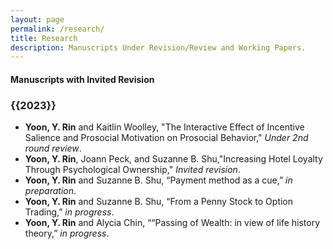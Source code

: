 ```yaml
---
layout: page
permalink: /research/
title: Research
description: Manuscripts Under Revision/Review and Working Papers.
---
```


<h4> <strong>Manuscripts with Invited Revision</strong> </h4>

<h3 class="year">{{2023}}</h3> 

- <b>Yoon, Y. Rin</b> and Kaitlin Woolley, "The Interactive Effect of Incentive Salience and Prosocial Motivation on Prosocial Behavior," <i>Under 2nd round review</i>.
   <!--- 1. [Abstract]({% link misc_pages/abstracts/2019_abstract_socspace.md %})---> 
   <!--- 2. What we made our Ps do: <a target="_blank" href="https://johnson.yul1.qualtrics.com/jfe/preview/previewId/3179a1e6-e7b6-446a-8c9f-8f9e184f3ad3/SV_7R5HQDCp5R46FTw/BL_eD5lDRgge4KQ0x8?Q_SurveyVersionID=current">demo1</a>, <a target="_blank" href="https://johnson.yul1.qualtrics.com/jfe/preview/previewId/3179a1e6-e7b6-446a-8c9f-8f9e184f3ad3/SV_7R5HQDCp5R46FTw/BL_3eIUIh36JBzryuN?Q_SurveyVersionID=current">demo2</a> ---> 
   <!--- 3. <a href="TBD">OSF</a>   ---> 
- <b>Yoon, Y. Rin</b>, Joann Peck, and Suzanne B. Shu,"Increasing Hotel Loyalty Through Psychological Ownership,"  <i>Invited revision</i>.
- <b>Yoon, Y. Rin</b> and Suzanne B. Shu, “Payment method as a cue,” <i>in preparation</i>.
- <b>Yoon, Y. Rin</b> and Suzanne B. Shu, “From a Penny Stock to Option Trading,” <i>in progress</i>.
- <b>Yoon, Y. Rin</b> and Alycia Chin, ““Passing of Wealth: in view of life history theory,” <i>in progress</i>.

 <!---1. [Lorem Ipsum]({% link misc_pages/abstracts/2019_abstract_socspace.md %})---> 

